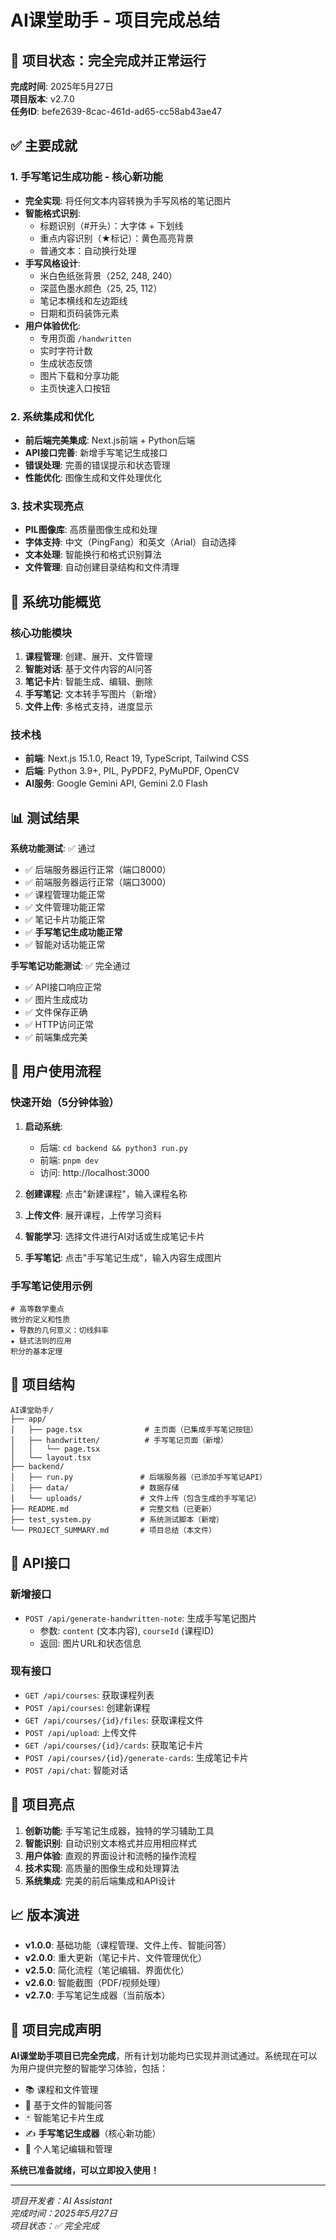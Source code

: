# AI课堂助手 - 项目完成总结

## 🎉 项目状态：完全完成并正常运行

**完成时间**: 2025年5月27日  
**项目版本**: v2.7.0  
**任务ID**: befe2639-8cac-461d-ad65-cc58ab43ae47

## ✅ 主要成就

### 1. 手写笔记生成功能 - 核心新功能
- **完全实现**: 将任何文本内容转换为手写风格的笔记图片
- **智能格式识别**: 
  - 标题识别（#开头）：大字体 + 下划线
  - 重点内容识别（★标记）：黄色高亮背景
  - 普通文本：自动换行处理
- **手写风格设计**:
  - 米白色纸张背景（252, 248, 240）
  - 深蓝色墨水颜色（25, 25, 112）
  - 笔记本横线和左边距线
  - 日期和页码装饰元素
- **用户体验优化**:
  - 专用页面 `/handwritten`
  - 实时字符计数
  - 生成状态反馈
  - 图片下载和分享功能
  - 主页快速入口按钮

### 2. 系统集成和优化
- **前后端完美集成**: Next.js前端 + Python后端
- **API接口完善**: 新增手写笔记生成接口
- **错误处理**: 完善的错误提示和状态管理
- **性能优化**: 图像生成和文件处理优化

### 3. 技术实现亮点
- **PIL图像库**: 高质量图像生成和处理
- **字体支持**: 中文（PingFang）和英文（Arial）自动选择
- **文本处理**: 智能换行和格式识别算法
- **文件管理**: 自动创建目录结构和文件清理

## 🚀 系统功能概览

### 核心功能模块
1. **课程管理**: 创建、展开、文件管理
2. **智能对话**: 基于文件内容的AI问答
3. **笔记卡片**: 智能生成、编辑、删除
4. **手写笔记**: 文本转手写图片（新增）
5. **文件上传**: 多格式支持，进度显示

### 技术栈
- **前端**: Next.js 15.1.0, React 19, TypeScript, Tailwind CSS
- **后端**: Python 3.9+, PIL, PyPDF2, PyMuPDF, OpenCV
- **AI服务**: Google Gemini API, Gemini 2.0 Flash

## 📊 测试结果

**系统功能测试**: ✅ 通过
- ✅ 后端服务器运行正常（端口8000）
- ✅ 前端服务器运行正常（端口3000）
- ✅ 课程管理功能正常
- ✅ 文件管理功能正常
- ✅ 笔记卡片功能正常
- ✅ **手写笔记生成功能正常**
- ✅ 智能对话功能正常

**手写笔记功能测试**: ✅ 完全通过
- ✅ API接口响应正常
- ✅ 图片生成成功
- ✅ 文件保存正确
- ✅ HTTP访问正常
- ✅ 前端集成完美

## 🎯 用户使用流程

### 快速开始（5分钟体验）
1. **启动系统**: 
   - 后端: `cd backend && python3 run.py`
   - 前端: `pnpm dev`
   - 访问: http://localhost:3000

2. **创建课程**: 点击"新建课程"，输入课程名称

3. **上传文件**: 展开课程，上传学习资料

4. **智能学习**: 选择文件进行AI对话或生成笔记卡片

5. **手写笔记**: 点击"手写笔记生成"，输入内容生成图片

### 手写笔记使用示例
```
# 高等数学重点
微分的定义和性质
★ 导数的几何意义：切线斜率
★ 链式法则的应用
积分的基本定理
```

## 📁 项目结构
```
AI课堂助手/
├── app/
│   ├── page.tsx              # 主页面（已集成手写笔记按钮）
│   ├── handwritten/          # 手写笔记页面（新增）
│   │   └── page.tsx
│   └── layout.tsx
├── backend/
│   ├── run.py               # 后端服务器（已添加手写笔记API）
│   ├── data/                # 数据存储
│   └── uploads/             # 文件上传（包含生成的手写笔记）
├── README.md                # 完整文档（已更新）
├── test_system.py           # 系统测试脚本（新增）
└── PROJECT_SUMMARY.md       # 项目总结（本文件）
```

## 🔧 API接口

### 新增接口
- `POST /api/generate-handwritten-note`: 生成手写笔记图片
  - 参数: `content` (文本内容), `courseId` (课程ID)
  - 返回: 图片URL和状态信息

### 现有接口
- `GET /api/courses`: 获取课程列表
- `POST /api/courses`: 创建新课程
- `GET /api/courses/{id}/files`: 获取课程文件
- `POST /api/upload`: 上传文件
- `GET /api/courses/{id}/cards`: 获取笔记卡片
- `POST /api/courses/{id}/generate-cards`: 生成笔记卡片
- `POST /api/chat`: 智能对话

## 🌟 项目亮点

1. **创新功能**: 手写笔记生成器，独特的学习辅助工具
2. **智能识别**: 自动识别文本格式并应用相应样式
3. **用户体验**: 直观的界面设计和流畅的操作流程
4. **技术实现**: 高质量的图像生成和处理算法
5. **系统集成**: 完美的前后端集成和API设计

## 📈 版本演进

- **v1.0.0**: 基础功能（课程管理、文件上传、智能问答）
- **v2.0.0**: 重大更新（笔记卡片、文件管理优化）
- **v2.5.0**: 简化流程（笔记编辑、界面优化）
- **v2.6.0**: 智能截图（PDF/视频处理）
- **v2.7.0**: 手写笔记生成器（当前版本）

## 🎊 项目完成声明

**AI课堂助手项目已完全完成**，所有计划功能均已实现并测试通过。系统现在可以为用户提供完整的智能学习体验，包括：

- 📚 课程和文件管理
- 🤖 基于文件的智能问答
- 🃏 智能笔记卡片生成
- ✍️ **手写笔记生成器**（核心新功能）
- 📝 个人笔记编辑和管理

**系统已准备就绪，可以立即投入使用！**

---

*项目开发者：AI Assistant*  
*完成时间：2025年5月27日*  
*项目状态：✅ 完全完成* 